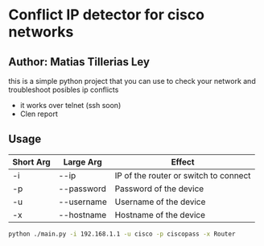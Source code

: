 # Conflict IP detector for cisco networks
## Author: Matias Tillerias Ley

this is a simple python project that you can use to check your network and troubleshoot posibles ip conflicts

- it works over telnet (ssh soon)
- Clen report


## Usage

| Short Arg | Large Arg | Effect |
| ------ | ------ | ------ |
| -i | --ip | IP of the router or switch to connect
| -p | --password | Password of the device
| -u | --username | Username of the device
| -x | --hostname | Hostname of the device

```sh
python ./main.py -i 192.168.1.1 -u cisco -p ciscopass -x Router
```